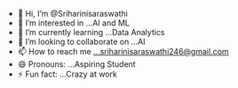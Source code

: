 - 👋 Hi, I’m @Sriharinisaraswathi
- 👀 I’m interested in ...AI and ML 
- 🌱 I’m currently learning ...Data Analytics
- 💞️ I’m looking to collaborate on ...AI
- 📫 How to reach me ...sriharinisaraswathi246@gmail.com
- 😄 Pronouns: ...Aspiring Student
- ⚡ Fun fact: ...Crazy at work

<!---
Sriharinisaraswathi/Sriharinisaraswathi is a ✨ special ✨ repository because its `README.md` (this file) appears on your GitHub profile.
You can click the Preview link to take a look at your changes.
--->
